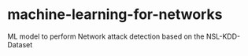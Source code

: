 # machine-learning-for-networks
ML model to perform Network attack detection based on the NSL-KDD-Dataset 
